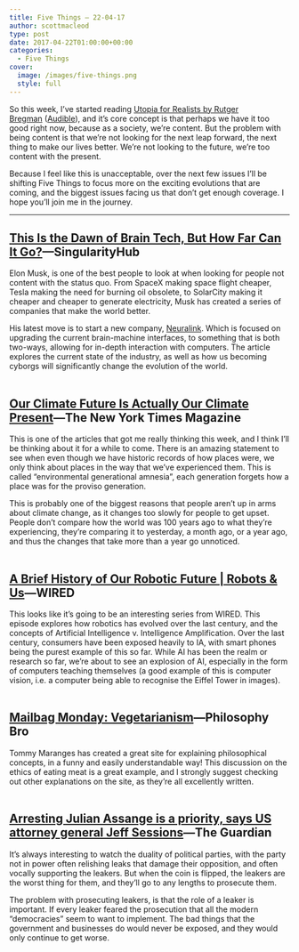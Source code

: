 ```yaml
---
title: Five Things – 22-04-17
author: scottmacleod
type: post
date: 2017-04-22T01:00:00+00:00
categories:
  - Five Things
cover:
  image: /images/five-things.png
  style: full
---
```

So this week, I’ve started reading [Utopia for Realists by Rutger Bregman][1]&nbsp;([Audible][2]), and it’s core concept is that perhaps we have it too good right now, because as a society, we’re content. But the problem with being content is that we’re not looking for the next leap forward, the next thing to make our lives better. We’re not looking to the future, we’re too content with the present.

Because I feel like this is unacceptable, over the next few issues I’ll be shifting Five Things to focus more on the exciting evolutions that are coming, and the biggest issues facing us that don’t get enough coverage. I hope you’ll join me in the journey.

* * *

## [This Is the Dawn of Brain Tech, But How Far Can It Go?][3]—SingularityHub

Elon Musk, is one of the best people to look at when looking for people not content with the status quo. From SpaceX making space flight cheaper, Tesla making the need for burning oil obsolete, to SolarCity making it cheaper and cheaper to generate electricity, Musk has created a series of companies that make the world better.

His latest move is to start a new company,&nbsp;[Neuralink][4]. Which is focused on upgrading the current brain-machine interfaces, to something that is both two-ways, allowing for in-depth interaction with computers. The article explores the current state of the industry, as well as how us becoming cyborgs will significantly change the evolution of the world.  
 

## [Our Climate Future Is Actually Our Climate Present][5]—The New York Times Magazine

This is one of the articles that got me really thinking this week, and I think I’ll be thinking about it for a while to come. There is an amazing statement to see when even though we have historic records of how places were, we only think about places in the way that we’ve experienced them. This is called “environmental generational amnesia”, each generation forgets how a place was for the proviso generation.

This is probably one of the biggest reasons that people aren’t up in arms about climate change, as it changes too slowly for people to get upset. People don’t compare how the world was 100 years ago to what they’re experiencing, they’re comparing it to yesterday, a month ago, or a year ago, and thus the changes that take more than a year go unnoticed.  
 

## [A Brief History of Our Robotic Future | Robots & Us][6]—WIRED

This looks like it’s going to be an interesting series from WIRED. This episode explores how robotics has evolved over the last century, and the concepts of Artificial Intelligence v. Intelligence Amplification. Over the last century, consumers have been exposed heavily to IA, with smart phones being the purest example of this so far. While AI has been the realm or research so far, we’re about to see an explosion of AI, especially in the form of computers teaching themselves (a good example of this is computer vision, i.e. a computer being able to recognise the Eiffel Tower in images).  
 

## [Mailbag Monday: Vegetarianism][7]—Philosophy Bro

Tommy Maranges has created a great site for explaining philosophical concepts, in a funny and easily understandable way! This discussion on the ethics of eating meat is a great example, and I strongly suggest checking out other explanations on the site, as they’re all excellently written.  
 

## [Arresting Julian Assange is a priority, says US attorney general Jeff Sessions][8]—The Guardian

It’s always interesting to watch the duality of political parties, with the party not in power often relishing leaks that damage their opposition, and often vocally supporting the leakers. But when the coin is flipped, the leakers are the worst thing for them, and they’ll go to any lengths to prosecute them.

The problem with prosecuting leakers, is that the role of a leaker is important. If every leaker feared the prosecution that all the modern “democracies” seem to want to implement. The bad things that the government and businesses do would never be exposed, and they would only continue to get worse.

 [1]: https://www.bookdepository.com/Utopia-for-Realists/9781408890271?a_aid=scottmacleod
 [2]: http://www.audible.com.au/pd/Non-fiction/Utopia-for-Realists-Audiobook/B01MSDCQJS/
 [3]: https://singularityhub.com/2017/04/11/this-is-the-dawn-of-brain-tech-but-how-far-can-it-go/
 [4]: https://www.neuralink.com/
 [5]: https://www.nytimes.com/2017/04/19/magazine/our-climate-future-is-actually-our-climate-present.html
 [6]: https://www.youtube.com/watch?v=nlrr5b1XWoY
 [7]: https://www.philosophybro.com/archive/mailbag-monday-vegetarianism
 [8]: https://www.theguardian.com/media/2017/apr/21/arresting-julian-assange-is-a-priority-says-us-attorney-general-jeff-sessions
